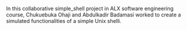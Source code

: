In this collaborative simple_shell project in ALX software engineering course, Chukuebuka Ohaji and Abdulkadir Badamasi worked to create a simulated functionalities of a simple Unix shelli.
